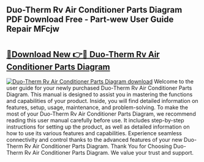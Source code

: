 ## Duo-Therm Rv Air Conditioner Parts Diagram PDF Download Free - Part-wew User Guide Repair MFcjw

# <h2><a href="http://dfhsf2.blite.top/?on=Duo-Therm+Rv+Air+Conditioner+Parts+Diagram">🔗Download New 👉🔴 Duo-Therm Rv Air Conditioner Parts Diagram</a></h2>

[![Duo-Therm Rv Air Conditioner Parts Diagram download](https://i.imgur.com/lujVjoI.png)](http://dfhsf2.blite.top/?on=Duo-Therm+Rv+Air+Conditioner+Parts+Diagram)
Welcome to the user guide for your newly purchased Duo-Therm Rv Air Conditioner Parts Diagram. This manual is designed to assist you in mastering the functions and capabilities of your product. Inside, you will find detailed information on features, setup, usage, maintenance, and problem-solving. To make the most of your Duo-Therm Rv Air Conditioner Parts Diagram, we recommend reading this user manual carefully before use. It includes step-by-step instructions for setting up the product, as well as detailed information on how to use its various features and capabilities. Experience seamless connectivity and control thanks to the advanced features of your new Duo-Therm Rv Air Conditioner Parts Diagram. Thank You for Choosing Duo-Therm Rv Air Conditioner Parts Diagram. We value your trust and support.
